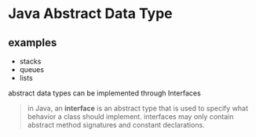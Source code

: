 # Java Abstract Data Type

## examples

- stacks
- queues
- lists

abstract data types can be implemented through Interfaces

> in Java, an **interface** is an abstract type that is used to specify what behavior a class should implement. interfaces may only contain abstract method signatures and constant declarations.
>